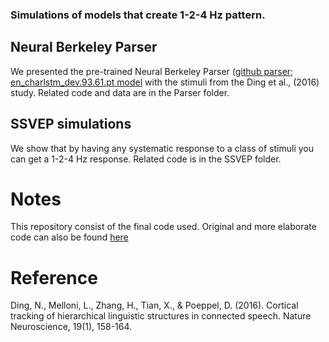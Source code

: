 ### Simulations of models that create 1-2-4 Hz pattern.

## Neural Berkeley Parser

We presented the pre-trained Neural Berkeley Parser ([github parser](https://github.com/nikitakit/self-attentive-parser); [en_charlstm_dev.93.61.pt model](https://github.com/nikitakit/self-attentive-parser/releases/download/models/en_charlstm_dev.93.61.pt) with the stimuli from the Ding et al., (2016) study. Related code and data are in the Parser folder.

## SSVEP simulations

We show that by having any systematic response to a class of stimuli you can get a 1-2-4 Hz response. Related code is in the SSVEP folder.

# Notes

This repository consist of the final code used. Original and more elaborate code can also be found [here](https://github.com/KarthikeyaKaushik/rnn-oscillations)

# Reference
Ding, N., Melloni, L., Zhang, H., Tian, X., & Poeppel, D. (2016). Cortical tracking of hierarchical linguistic structures in connected speech. Nature Neuroscience, 19(1), 158-164.  
